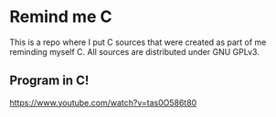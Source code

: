 # Remind me C

This is a repo where I put C sources that were created as part of me reminding myself C.
All sources are distributed under GNU GPLv3.

## Program in C!

https://www.youtube.com/watch?v=tas0O586t80
